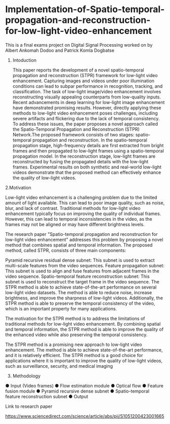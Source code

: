 # Implementation-of-Spatio-temporal-propagation-and-reconstruction-for-low-light-video-enhancement

This is a final exams project on Digital Signal Processing worked on by Albert Ankomah Dodoo and Patrick Komla Dogbatse

1. Intoduction

   This paper reports the development of a novel spatio-temporal propagation and reconstruction (STPR) framework for low-light video enhancement. Capturing images and videos under poor illumination conditions can lead to subpar performance in recognition, tracking, and classification. The task of low-light image/video enhancement involves reconstructing visually appealing counterparts from low-quality inputs. Recent advancements in deep learning for low-light image enhancement have demonstrated promising results. However, directly applying these methods to low-light video enhancement poses challenges, including severe artifacts and flickering due to the lack of temporal consistency.
   To address these issues, the paper proposes a novel approach called the Spatio-Temporal Propagation and Reconstruction (STPR) Network.The proposed framework consists of two stages: spatio-temporal propagation and reconstruction. In the spatio-temporal propagation stage, high-frequency details are first extracted from bright frames and then propagated to low-light frames using a spatio-temporal propagation model. In the reconstruction stage, low-light frames are reconstructed by fusing the propagated details with the low-light frames. Experimental results on both synthetic and real-world low-light videos demonstrate that the proposed method can effectively enhance the quality of low-light videos.

2.Motivation

Low-light video enhancement is a challenging problem due to the limited amount of light available. This can lead to poor image quality, such as noise, blur, and lack of contrast. Traditional methods for low-light video enhancement typically focus on improving the quality of individual frames. However, this can lead to temporal inconsistencies in the video, as the frames may not be aligned or may have different brightness levels.

The research paper "Spatio-temporal propagation and reconstruction for low-light video enhancement" addresses this problem by proposing a novel method that combines spatial and temporal information. The proposed method, called STPR, consists of three main components:

Pyramid recursive residual dense subnet: This subnet is used to extract multi-scale features from the video sequences.
Feature propagation subnet: This subnet is used to align and fuse features from adjacent frames in the video sequence.
Spatio-temporal feature reconstruction subnet: This subnet is used to reconstruct the target frame in the video sequence.
The STPR method is able to achieve state-of-the-art performance on several low-light video datasets. The method is able to reduce noise, increase brightness, and improve the sharpness of low-light videos. Additionally, the STPR method is able to preserve the temporal consistency of the video, which is an important property for many applications.

The motivation for the STPR method is to address the limitations of traditional methods for low-light video enhancement. By combining spatial and temporal information, the STPR method is able to improve the quality of the enhanced video while also preserving the temporal consistency.

The STPR method is a promising new approach to low-light video enhancement. The method is able to achieve state-of-the-art performance, and it is relatively efficient. The STPR method is a good choice for applications where it is important to improve the quality of low-light videos, such as surveillance, security, and medical imaging

3. Methodology

● Input (Video frames)
● Flow estimation module
● Optical flow
● Feature fusion module
● Pyramid recursive dense subnet
● Spatio-temporal feature reconstruction subnet
● Output

Link to research paper

https://www.sciencedirect.com/science/article/abs/pii/S1051200423001665
 
